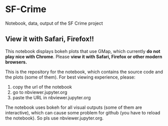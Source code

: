 # SF-Crime
Notebook, data, output of the SF Crime project

## View it with Safari, Firefox!!

This notebook displays bokeh plots that use GMap, which currently **do not play nice with Chrome**.  Please **view it with Safari, Firefox or other modern browsers.**

This is the repository for the notebook, which contains the source code and the plots (some of them).  For best viewing experience, please:

1. copy the url of the notebook
2. go to nbviewer.jupyter.org
3. paste the URL in nbviewer.jupyter.org

The notebook uses bokeh for all visual outputs (some of them are interactive), which can cause some problem for github (you have to reload the notebook).  So pls use nbviewer.jupyter.org.
